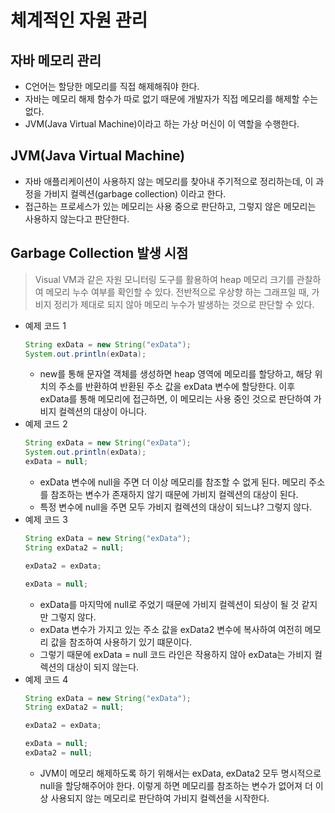 # 체계적인 자원 관리

## 자바 메모리 관리
  - C언어는 할당한 메모리를 직접 해제해줘야 한다.
  - 자바는 메모리 해제 함수가 따로 없기 때문에 개발자가 직접 메모리를 해제할 수는 없다.
  - JVM(Java Virtual Machine)이라고 하는 가상 머신이 이 역할을 수행한다.

## JVM(Java Virtual Machine)
  - 자바 애플리케이션이 사용하지 않는 메모리를 찾아내 주기적으로 정리하는데, 이 과정을 가비지 컬렉션(garbage collection) 이라고 한다.
  - 접근하는 프로세스가 있는 메모리는 사용 중으로 판단하고, 그렇지 않은 메모리는 사용하지 않는다고 판단한다.

## Garbage Collection 발생 시점
> Visual VM과 같은 자원 모니터링 도구를 활용하여 heap 메모리 크기를 관찰하여 메모리 누수 여부를 확인할 수 있다.
> 전반적으로 우상향 하는 그래프일 때, 가비지 정리가 제대로 되지 않아 메모리 누수가 발생하는 것으로 판단할 수 있다.
  - 예제 코드 1
    ```java
    String exData = new String("exData");
    System.out.println(exData);
    ```
    - new를 통해 문자열 객체를 생성하면 heap 영역에 메모리를 할당하고, 해당 위치의 주소를 반환하여 반환된 주소 값을 exData 변수에 할당한다. 이후 exData를 통해 메모리에
      접근하면, 이 메모리는 사용 중인 것으로 판단하여 가비지 컬렉션의 대상이 아니다.
  - 예제 코드 2
    ```java
    String exData = new String("exData");
    System.out.println(exData);
    exData = null;
    ```
    - exData 변수에 null을 주면 더 이상 메모리를 참조할 수 없게 된다. 메모리 주소를 참조하는 변수가 존재하지 않기 때문에 가비지 컬렉션의 대상이 된다.
    - 특정 변수에 null을 주면 모두 가비지 컬렉션의 대상이 되느냐? 그렇지 않다.
  - 예제 코드 3
    ```java
    String exData = new String("exData");
    String exData2 = null;
    
    exData2 = exData;

    exData = null;
    ```
    - exData를 마지막에 null로 주었기 때문에 가비지 컬렉션이 되상이 될 것 같지만 그렇지 않다.
    - exData 변수가 가지고 있는 주소 값을 exData2 변수에 복사하여 여전히 메모리 값을 참조하여 사용하기 있기 떄문이다.
    - 그렇기 때문에 exData = null 코드 라인은 작용하지 않아 exData는 가비지 컬렉션의 대상이 되지 않는다.
  - 예제 코드 4
    ```java
    String exData = new String("exData");
    String exData2 = null;
    
    exData2 = exData;

    exData = null;
    exData2 = null;
    ```
    - JVM이 메모리 해제하도록 하기 위해서는 exData, exData2 모두 명시적으로 null을 할당해주어야 한다. 이렇게 하면 메모리를 참조하는 변수가 없어져 더 이상 사용되지 않는
      메모리로 판단하여 가비지 컬렉션을 시작한다.






    
